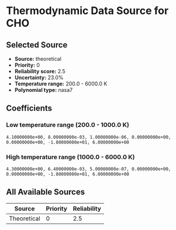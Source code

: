 # Thermodynamic Data Source for CHO

## Selected Source
- **Source:** theoretical
- **Priority:** 0
- **Reliability score:** 2.5
- **Uncertainty:** 23.0%
- **Temperature range:** 200.0 - 6000.0 K
- **Polynomial type:** nasa7

## Coefficients
### Low temperature range (200.0 - 1000.0 K)
```
4.10000000e+00, 8.00000000e-03, 1.00000000e-06, 0.00000000e+00, 0.00000000e+00, -1.80000000e+01, 6.00000000e+00
```

### High temperature range (1000.0 - 6000.0 K)
```
4.30000000e+00, 6.40000000e-03, 5.00000000e-07, 0.00000000e+00, 0.00000000e+00, -1.80000000e+01, 6.00000000e+00
```

## All Available Sources
| Source | Priority | Reliability |
|--------|----------|-------------|
| Theoretical | 0 | 2.5 |
